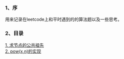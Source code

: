 ### 1、序
用来记录在leetcode上和平时遇到的的算法题以及一些思考。
### 2、目录
[1. 求节点的公共祖先](./leetcode/235/235lowest-common-ancestor-of-a-binary-search-tree.md)  
[2. pow(x,n)的实现](./leetcode/50/50pow.md)